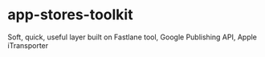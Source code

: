 # app-stores-toolkit
Soft, quick, useful layer built on Fastlane tool, Google Publishing API, Apple iTransporter
